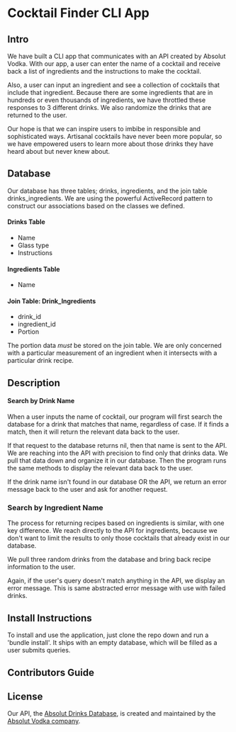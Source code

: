 # Cocktail Finder CLI App


## Intro
We have built a CLI app that communicates with an API created by Absolut Vodka. With our app, a user can enter the name of a cocktail and receive back a list of ingredients and the instructions to make the cocktail.

Also, a user can input an ingredient and see a collection of cocktails that include that ingredient. Because there are some ingredients that are in hundreds or even thousands of ingredients, we have throttled these responses to 3 different drinks. We also randomize the drinks that are returned to the user.

Our hope is that we can inspire users to imbibe in responsible and sophisticated ways. Artisanal cocktails have never been more popular, so we have empowered users to learn more about those drinks they have heard about but never knew about.

## Database
Our database has three tables; drinks, ingredients, and the join table drinks_ingredients. We are using the powerful ActiveRecord pattern to construct our associations based on the classes we defined.

#### Drinks Table
* Name
* Glass type
* Instructions

#### Ingredients Table
* Name

#### Join Table: Drink_Ingredients
* drink_id
* ingredient_id
* Portion


The portion data *must* be stored on the join table. We are only concerned with a particular measurement of an ingredient when it intersects with a particular drink recipe.

## Description

#### Search by Drink Name

When a user inputs the name of cocktail, our program will first search the database for a drink that matches that name, regardless of case. If it finds a match, then it will return the relevant data back to the user.

If that request to the database returns nil, then that name is sent to the API. We are reaching into the API with precision to find only that drinks data. We pull that data down and organize it in our database. Then the program runs the same methods to display the relevant data back to the user.

If the drink name isn't found in our database OR the API, we return an error message back to the user and ask for another request.


### Search by Ingredient Name

The process for returning recipes based on ingredients is similar, with one key difference. We reach directly to the API for ingredients, because we don't want to limit the results to only those cocktails that already exist in our database.

We pull three random drinks from the database and bring back recipe information to the user.

Again, if the user's query doesn't match anything in the API, we display an error message. This is same abstracted error message with use with failed drinks.

## Install Instructions

To install and use the application, just clone the repo down and run a 'bundle install'. It ships with an empty database, which will be filled as a user submits queries.

## Contributors Guide

## License

Our API, the [Absolut Drinks Database](https://addb.absolutdrinks.com/docs/), is created and maintained by the [Absolut Vodka company](http://www.absolut.com/).
